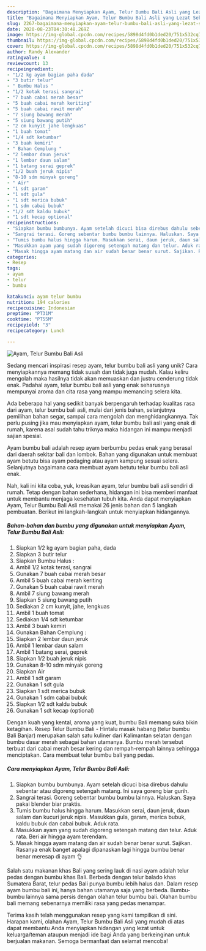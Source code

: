 ```yaml
---
description: "Bagaimana Menyiapkan Ayam, Telur Bumbu Bali Asli yang Lezat Sekali"
title: "Bagaimana Menyiapkan Ayam, Telur Bumbu Bali Asli yang Lezat Sekali"
slug: 2267-bagaimana-menyiapkan-ayam-telur-bumbu-bali-asli-yang-lezat-sekali
date: 2020-08-23T04:30:48.269Z
image: https://img-global.cpcdn.com/recipes/5898d4fd0b1ded20/751x532cq70/ayam-telur-bumbu-bali-asli-foto-resep-utama.jpg
thumbnail: https://img-global.cpcdn.com/recipes/5898d4fd0b1ded20/751x532cq70/ayam-telur-bumbu-bali-asli-foto-resep-utama.jpg
cover: https://img-global.cpcdn.com/recipes/5898d4fd0b1ded20/751x532cq70/ayam-telur-bumbu-bali-asli-foto-resep-utama.jpg
author: Randy Alexander
ratingvalue: 4
reviewcount: 13
recipeingredient:
- "1/2 kg ayam bagian paha dada"
- "3 butir telur"
- " Bumbu Halus "
- "1/2 kotak terasi sangrai"
- "7 buah cabai merah besar"
- "5 buah cabai merah keriting"
- "5 buah cabai rawit merah"
- "7 siung bawang merah"
- "5 siung bawang putih"
- "2 cm kunyit jahe lengkuas"
- "1 buah tomat"
- "1/4 sdt ketumbar"
- "3 buah kemiri"
- " Bahan Cemplung "
- "2 lembar daun jeruk"
- "1 lembar daun salam"
- "1 batang serai geprek"
- "1/2 buah jeruk nipis"
- "8-10 sdm minyak goreng"
- " Air"
- "1 sdt garam"
- "1 sdt gula"
- "1 sdt merica bubuk"
- "1 sdm cabai bubuk"
- "1/2 sdt kaldu bubuk"
- "1 sdt kecap optional"
recipeinstructions:
- "Siapkan bumbu bumbunya. Ayam setelah dicuci bisa direbus dahulu sebentar atau digoreng setengah matang. Ini saya goreng biar gurih."
- "Sangrai terasi. Goreng sebentar bumbu bumbu lainnya. Haluskan. Saya pakai blender biar praktis."
- "Tumis bumbu halus hingga harum. Masukkan serai, daun jeruk, daun salam dan kucuri jeruk nipis. Masukkan gula, garam, merica bubuk, kaldu bubuk dan cabai bubuk. Aduk rata."
- "Masukkan ayam yang sudah digoreng setengah matang dan telur. Aduk rata. Beri air hingga ayam terendam."
- "Masak hingga ayam matang dan air sudah benar benar surut. Sajikan. Rasanya enak banget apalagi dipanaskan lagi hingga bumbu benar benar meresap di ayam 👌"
categories:
- Resep
tags:
- ayam
- telur
- bumbu

katakunci: ayam telur bumbu 
nutrition: 194 calories
recipecuisine: Indonesian
preptime: "PT31M"
cooktime: "PT55M"
recipeyield: "3"
recipecategory: Lunch

---
```



![Ayam, Telur Bumbu Bali Asli](https://img-global.cpcdn.com/recipes/5898d4fd0b1ded20/751x532cq70/ayam-telur-bumbu-bali-asli-foto-resep-utama.jpg)

Sedang mencari inspirasi resep ayam, telur bumbu bali asli yang unik? Cara menyiapkannya memang tidak susah dan tidak juga mudah. Kalau keliru mengolah maka hasilnya tidak akan memuaskan dan justru cenderung tidak enak. Padahal ayam, telur bumbu bali asli yang enak seharusnya mempunyai aroma dan cita rasa yang mampu memancing selera kita.

Ada beberapa hal yang sedikit banyak berpengaruh terhadap kualitas rasa dari ayam, telur bumbu bali asli, mulai dari jenis bahan, selanjutnya pemilihan bahan segar, sampai cara mengolah dan menghidangkannya. Tak perlu pusing jika mau menyiapkan ayam, telur bumbu bali asli yang enak di rumah, karena asal sudah tahu triknya maka hidangan ini mampu menjadi sajian spesial.

Ayam bumbu bali adalah resep ayam berbumbu pedas enak yang berasal dari daerah sekitar bali dan lombok. Bahan yang digunakan untuk membuat ayam betutu bisa ayam pedaging atau ayam kampung sesuai selera. Selanjutnya bagaimana cara membuat ayam betutu telur bumbu bali asli enak.


Nah, kali ini kita coba, yuk, kreasikan ayam, telur bumbu bali asli sendiri di rumah. Tetap dengan bahan sederhana, hidangan ini bisa memberi manfaat untuk membantu menjaga kesehatan tubuh kita. Anda dapat menyiapkan Ayam, Telur Bumbu Bali Asli memakai 26 jenis bahan dan 5 langkah pembuatan. Berikut ini langkah-langkah untuk menyiapkan hidangannya.

<!--inarticleads1-->

##### Bahan-bahan dan bumbu yang digunakan untuk menyiapkan Ayam, Telur Bumbu Bali Asli:

1. Siapkan 1/2 kg ayam bagian paha, dada
1. Siapkan 3 butir telur
1. Siapkan  Bumbu Halus :
1. Ambil 1/2 kotak terasi, sangrai
1. Gunakan 7 buah cabai merah besar
1. Ambil 5 buah cabai merah keriting
1. Gunakan 5 buah cabai rawit merah
1. Ambil 7 siung bawang merah
1. Siapkan 5 siung bawang putih
1. Sediakan 2 cm kunyit, jahe, lengkuas
1. Ambil 1 buah tomat
1. Sediakan 1/4 sdt ketumbar
1. Ambil 3 buah kemiri
1. Gunakan  Bahan Cemplung :
1. Siapkan 2 lembar daun jeruk
1. Ambil 1 lembar daun salam
1. Ambil 1 batang serai, geprek
1. Siapkan 1/2 buah jeruk nipis
1. Gunakan 8-10 sdm minyak goreng
1. Siapkan  Air
1. Ambil 1 sdt garam
1. Gunakan 1 sdt gula
1. Siapkan 1 sdt merica bubuk
1. Gunakan 1 sdm cabai bubuk
1. Siapkan 1/2 sdt kaldu bubuk
1. Gunakan 1 sdt kecap (optional)


Dengan kuah yang kental, aroma yang kuat, bumbu Bali memang suka bikin ketagihan. Resep Telur Bumbu Bali - Hintalu masak habang (telur bumbu Bali Banjar) merupakan salah satu kuliner dari Kalimantan selatan dengan bumbu dasar merah sebagai bahan utamanya. Bumbu merah tersebut terbuat dari cabai merah besar kering dan rempah-rempah lainnya sehingga menciptakan. Cara membuat telur bumbu bali yang pedas. 

<!--inarticleads2-->

##### Cara menyiapkan Ayam, Telur Bumbu Bali Asli:

1. Siapkan bumbu bumbunya. Ayam setelah dicuci bisa direbus dahulu sebentar atau digoreng setengah matang. Ini saya goreng biar gurih.
1. Sangrai terasi. Goreng sebentar bumbu bumbu lainnya. Haluskan. Saya pakai blender biar praktis.
1. Tumis bumbu halus hingga harum. Masukkan serai, daun jeruk, daun salam dan kucuri jeruk nipis. Masukkan gula, garam, merica bubuk, kaldu bubuk dan cabai bubuk. Aduk rata.
1. Masukkan ayam yang sudah digoreng setengah matang dan telur. Aduk rata. Beri air hingga ayam terendam.
1. Masak hingga ayam matang dan air sudah benar benar surut. Sajikan. Rasanya enak banget apalagi dipanaskan lagi hingga bumbu benar benar meresap di ayam 👌


Salah satu makanan khas Bali yang sering lauk di nasi ayam adalah telur pedas dengan bumbu khas Bali. Berbeda dengan telur balado khas Sumatera Barat, telur pedas Bali punya bumbu lebih halus dan. Dalam resep ayam bumbu bali ini, hanya bahan utamanya saja yang berbeda. Bumbu-bumbu lainnya sama persis dengan olahan telur bumbu bali. Olahan bumbu bali memang sebenarnya memiliki rasa yang pedas menampar. 

Terima kasih telah menggunakan resep yang kami tampilkan di sini. Harapan kami, olahan Ayam, Telur Bumbu Bali Asli yang mudah di atas dapat membantu Anda menyiapkan hidangan yang lezat untuk keluarga/teman ataupun menjadi ide bagi Anda yang berkeinginan untuk berjualan makanan. Semoga bermanfaat dan selamat mencoba!
